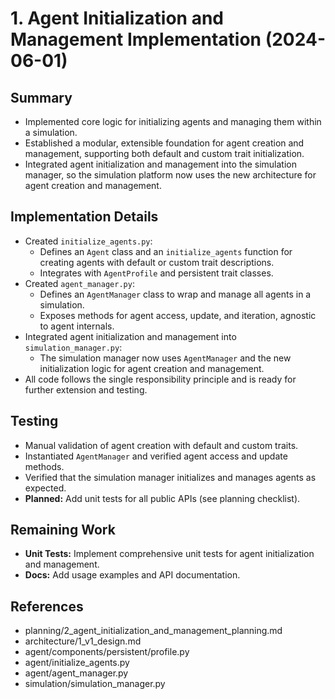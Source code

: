 # 1. Agent Initialization and Management Implementation (2024-06-01)

## Summary
- Implemented core logic for initializing agents and managing them within a simulation.
- Established a modular, extensible foundation for agent creation and management, supporting both default and custom trait initialization.
- Integrated agent initialization and management into the simulation manager, so the simulation platform now uses the new architecture for agent creation and management.

## Implementation Details
- Created `initialize_agents.py`:
  - Defines an `Agent` class and an `initialize_agents` function for creating agents with default or custom trait descriptions.
  - Integrates with `AgentProfile` and persistent trait classes.
- Created `agent_manager.py`:
  - Defines an `AgentManager` class to wrap and manage all agents in a simulation.
  - Exposes methods for agent access, update, and iteration, agnostic to agent internals.
- Integrated agent initialization and management into `simulation_manager.py`:
  - The simulation manager now uses `AgentManager` and the new initialization logic for agent creation and management.
- All code follows the single responsibility principle and is ready for further extension and testing.

## Testing
- Manual validation of agent creation with default and custom traits.
- Instantiated `AgentManager` and verified agent access and update methods.
- Verified that the simulation manager initializes and manages agents as expected.
- **Planned:** Add unit tests for all public APIs (see planning checklist).

## Remaining Work
- **Unit Tests:** Implement comprehensive unit tests for agent initialization and management.
- **Docs:** Add usage examples and API documentation.

## References
- planning/2_agent_initialization_and_management_planning.md
- architecture/1_v1_design.md
- agent/components/persistent/profile.py
- agent/initialize_agents.py
- agent/agent_manager.py
- simulation/simulation_manager.py 